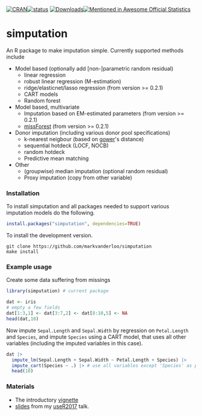 

[![CRAN](http://www.r-pkg.org/badges/version/simputation)](https://CRAN.R-project.org/package=simputation)[![status](https://tinyverse.netlify.com/badge/simputation)](https://CRAN.R-project.org/package=simputation)
[![Downloads](http://cranlogs.r-pkg.org/badges/simputation)](https://CRAN.R-project.org/package=simputation)[![Mentioned in Awesome Official Statistics ](https://awesome.re/mentioned-badge.svg)](http://www.awesomeofficialstatistics.org)


# simputation
An R package to make imputation simple. Currently supported methods include

- Model based (optionally add [non-]parametric random residual)
    - linear regression 
    - robust linear regression (M-estimation)
    - ridge/elasticnet/lasso regression (from version >= 0.2.1)
    - CART models
    - Random forest
- Model based, multivariate
    - Imputation based on EM-estimated parameters (from version >= 0.2.1)
    - [missForest](https://CRAN.R-project.org/package=missForest) (from version >= 0.2.1)
- Donor imputation (including various donor pool specifications)
  - k-nearest neigbour (based on [gower](https://cran.r-project.org/package=gower)'s distance)
  - sequential hotdeck (LOCF, NOCB)
  - random hotdeck
  - Predictive mean matching
- Other
  - (groupwise) median imputation (optional random residual)
  - Proxy imputation (copy from other variable) 


### Installation

To install simputation and all packages needed to support various imputation
models do the following.
```r
install.packages("simputation", dependencies=TRUE)
```

To install the development version.

```{bash}
git clone https://github.com/markvanderloo/simputation
make install
```


### Example usage

Create some data suffering from missings
```r
library(simputation) # current package

dat <- iris
# empty a few fields
dat[1:3,1] <- dat[3:7,2] <- dat[8:10,5] <- NA
head(dat,10)
```
Now impute `Sepal.Length` and `Sepal.Width` by regression on `Petal.Length` and `Species`, and impute `Species` using a CART model, that uses all other variables (including the imputed variables in this case).
```r
dat |>
  impute_lm(Sepal.Length + Sepal.Width ~ Petal.Length + Species) |>
  impute_cart(Species ~ .) |> # use all variables except 'Species' as predictor
  head(10)
```

### Materials

- The introductory [vignette](https://cran.r-project.org/web/packages/simputation/vignettes/intro.html)
- [slides](https://markvanderloo.eu/files/share/loo2017easy.pdf) from my [useR2017](https://user2017.brussels/) talk.

